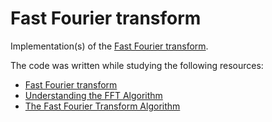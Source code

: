 # Fast Fourier transform

Implementation(s) of the [Fast Fourier transform](https://en.wikipedia.org/wiki/Fast_Fourier_transform).

The code was written while studying the following resources:

- [Fast Fourier transform](https://cp-algorithms.com/algebra/fft.html)
- [Understanding the FFT Algorithm](https://jakevdp.github.io/blog/2013/08/28/understanding-the-fft)
- [The Fast Fourier Transform Algorithm](https://medium.com/@diegocasmo/the-fast-fourier-transform-algorithm-6f06900c565b)
